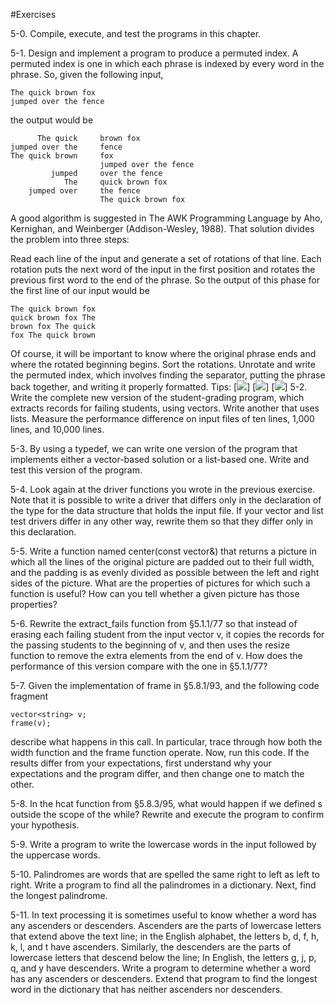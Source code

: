 #Exercises

5-0. Compile, execute, and test the programs in this chapter.

5-1. Design and implement a program to produce a permuted index. A permuted index is one in which each phrase is indexed by every word in the phrase. So, given the following input,
```
The quick brown fox 
jumped over the fence
```
the output would be
```
      The quick     brown fox 
jumped over the     fence
The quick brown     fox 
                    jumped over the fence
         jumped     over the fence
            The     quick brown fox 
    jumped over     the fence
                    The quick brown fox
```
A good algorithm is suggested in The AWK Programming Language by Aho, Kernighan, and Weinberger (Addison-Wesley, 1988). That solution divides the problem into three steps:

Read each line of the input and generate a set of rotations of that line. Each rotation puts the next word of the input in the first position and rotates the previous first word to the end of the phrase. So the output of this phase for the first line of our input would be 
```
The quick brown fox
quick brown fox The
brown fox The quick
fox The quick brown
```
Of course, it will be important to know where the original phrase ends and where the rotated beginning begins. 
Sort the rotations. 
Unrotate and write the permuted index, which involves finding the separator, putting the phrase back together, and writing it properly formatted.
Tips:
[![](https://github.com/CNhoward/Accerlerated-C-plus-plus/blob/master/chapter05/images/1.jpg)]
[![](https://github.com/CNhoward/Accerlerated-C-plus-plus/blob/master/chapter05/images/2.jpg)]
[![](https://github.com/CNhoward/Accerlerated-C-plus-plus/blob/master/chapter05/images/3.jpg)]
5-2. Write the complete new version of the student-grading program, which extracts records for failing students, using vectors. Write another that uses lists. Measure the performance difference on input files of ten lines, 1,000 lines, and 10,000 lines.

5-3. By using a typedef, we can write one version of the program that implements either a vector-based solution or a list-based one. Write and test this version of the program.

5-4. Look again at the driver functions you wrote in the previous exercise. Note that it is possible to write a driver that differs only in the declaration of the type for the data structure that holds the input file. If your vector and list test drivers differ in any other way, rewrite them so that they differ only in this declaration.

5-5. Write a function named center(const vector<string>&) that returns a picture in which all the lines of the original picture are padded out to their full width, and the padding is as evenly divided as possible between the left and right sides of the picture. What are the properties of pictures for which such a function is useful? How can you tell whether a given picture has those properties?

5-6. Rewrite the extract_fails function from §5.1.1/77 so that instead of erasing each failing student from the input vector v, it copies the records for the passing students to the beginning of v, and then uses the resize function to remove the extra elements from the end of v. How does the performance of this version compare with the one in §5.1.1/77?

5-7. Given the implementation of frame in §5.8.1/93, and the following code fragment
```
vector<string> v;
frame(v);
```
describe what happens in this call. In particular, trace through how both the width function and the frame function operate. Now, run this code. If the results differ from your expectations, first understand why your expectations and the program differ, and then change one to match the other.

5-8. In the hcat function from §5.8.3/95, what would happen if we defined s outside the scope of the while? Rewrite and execute the program to confirm your hypothesis.

5-9. Write a program to write the lowercase words in the input followed by the uppercase words.

5-10. Palindromes are words that are spelled the same right to left as left to right. Write a program to find all the palindromes in a dictionary. Next, find the longest palindrome.

5-11. In text processing it is sometimes useful to know whether a word has any ascenders or descenders. Ascenders are the parts of lowercase letters that extend above the text line; in the English alphabet, the letters b, d, f, h, k, l, and t have ascenders. Similarly, the descenders are the parts of lowercase letters that descend below the line; In English, the letters g, j, p, q, and y have descenders. Write a program to determine whether a word has any ascenders or descenders. Extend that program to find the longest word in the dictionary that has neither ascenders nor descenders.
